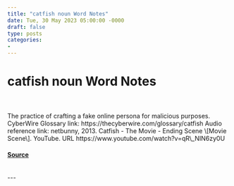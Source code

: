 ```yaml
---
title: "catfish noun Word Notes"
date: Tue, 30 May 2023 05:00:00 -0000
draft: false
type: posts
categories: 
- 
---
```

# catfish noun Word Notes

<br/>

<br/>
The practice of crafting a fake online persona for malicious purposes. CyberWire Glossary link: https://thecyberwire.com/glossary/catfish Audio reference link: netbunny, 2013. Catfish - The Movie - Ending Scene \[Movie Scene\]. YouTube. URL https://www.youtube.com/watch?v=qR\_NIN6zy0U

#### [Source](https://thecyberwire.com/podcasts/word-notes/150/notes)

<br/>
---

